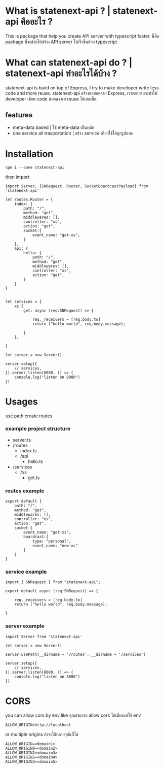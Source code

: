 # What is statenext-api ? | statenext-api คืออะไร ?

This is package that help you create API server with typescript faster.
นี้คือ package ที่จะช่วยให้สร้าง API server ได้เร็วขึ้นด้วย typescript 

# What can statenext-api do ? | statenext-api ทำอะไรได้บ้าง​ ?
statenext-api is build on top of Express, I try to make developer write less code and more reuse.
statenext-api สร้างต่อยอดจาก Express, เราพยายามจะทำให้ developer เขียน code น้อยลง แต่ reuse ได้เยอะขึ้น

## features
- meta-data based | ใช้ meta-data เป็นหลัก
- one service all trasportation | สร้าง service เดียวใช้ได้ทุกรูปแบบ

# Installation

`npm i --save statenext-api`

then import

```
import Server, {SNRequest, Router, SocketBoardcastPayload} from 'statenext-api'

let routes:Router = {
    index: {
        path: "/",
        method: "get",
        middlewares: [],
        controller: "xs",
        action: "get",
        socket:{
            event_name: "get-xs",
        }
    },
    api: {
        hello: {
            path: "/",
            method: "get",
            middlewares: [],
            controller: "xs",
            action: "get",
        }
    }
}


let services = {
    xs:{
        get: async (req:SNRequest) => {

            req._receivers = [req.body.to]
            return ["hello world", req.body.message];
            
        }
    },

}

let server = new Server()

server.setup({
    // services,
}).server.listen(8080, () => {
    console.log("listen on 8080")
})

```

# Usages

use path create routes

### example project structure

- server.ts
- /routes
    - index.ts
    - /api
        - hello.ts
- /services
    - /xs
        - get.ts

### routes example
```
export default {
    path: "/",
    method: "get",
    middlewares: [],
    controller: "xs",
    action: "get",
    socket:{
        event_name: "get-xs",
        boardcast:{
            type: "personal",
            event_name: "new-xs"
        }
    }
}
```

### service example
```
import { SNRequest } from "statenext-api";

export default async (req:SNRequest) => {

    req._receivers = [req.body.to]
    return ["hello world", req.body.message];
            
}
```

### server example
```
import Server from 'statenext-api'

let server = new Server()

server.usePath(__dirname + '/routes', __dirname + '/services')

server.setup({
    // services,
}).server.listen(8080, () => {
    console.log("listen on 8080")
})

```

# CORS

you can allow cors by env like
คุณสามารถ allow cors ได้เพียงแค่ใช้ env

```
ALLOW_ORIGIN=http://localhost
```
or multiple origins
ถ้าจะใช้หลายๆอันก็ได้

```
ALLOW_ORIGIN=<domain1>
ALLOW_ORIGIN0=<domain2>
ALLOW_ORIGIN1=<domain3>
ALLOW_ORIGIN2=<domain4>
ALLOW_ORIGIN3=<domain5>
```
